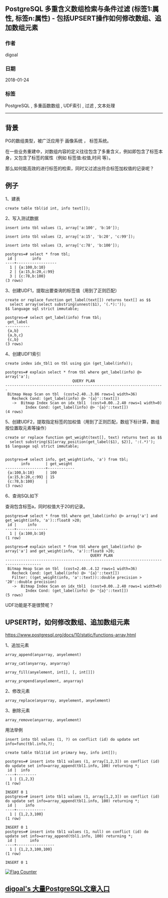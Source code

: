 ## PostgreSQL 多重含义数组检索与条件过滤 (标签1:属性, 标签n:属性) - 包括UPSERT操作如何修改数组、追加数组元素  
                                         
### 作者                                         
digoal                                         
                                         
### 日期                                         
2018-01-24                                        
                                         
### 标签                                         
PostgreSQL , 多重函数数组 , UDF索引 , 过滤 , 文本处理    
               
----             
               
## 背景      
PG的数组类型，被广泛应用于 画像系统 ， 标签系统。  
  
在一些业务重建中，对数组内容的定义往往包含了多重含义，例如即包含了标签本身，又包含了标签的属性（例如 标签值:权值,时间 等）。  
  
那么如何能高效的进行标签的检索，同时又过滤出符合标签加权值的记录呢？  
  
## 例子  
1、建表  
  
```  
create table tbl(id int, info text[]);  
```  
  
2、写入测试数据  
  
```  
insert into tbl values (1, array['a:100', 'b:10']);  
  
insert into tbl values (2, array['a:15', 'b:20', 'c:99']);  
  
insert into tbl values (3, array['c:78', 'b:100']);  
  
postgres=# select * from tbl;  
 id |       info         
----+------------------  
  1 | {a:100,b:10}  
  2 | {a:15,b:20,c:99}  
  3 | {c:78,b:100}  
(3 rows)  
```  
  
3、创建UDF1，提取出要查询的标签值（用到了正则匹配）  
  
```  
create or replace function get_label(text[]) returns text[] as $$  
  select array(select substring(unnest($1), '(.*):'));  
$$ language sql strict immutable;  
  
postgres=# select get_label(info) from tbl;  
 get_label   
-----------  
 {a,b}  
 {a,b,c}  
 {c,b}  
(3 rows)  
```  
  
4、创建UDF1索引  
  
```  
create index idx_tbl1 on tbl using gin (get_label(info));  
  
postgres=# explain select * from tbl where get_label(info) @> array['a'];  
                              QUERY PLAN                                 
-----------------------------------------------------------------------  
 Bitmap Heap Scan on tbl  (cost=2.40..3.86 rows=1 width=36)  
   Recheck Cond: (get_label(info) @> '{a}'::text[])  
   ->  Bitmap Index Scan on idx_tbl1  (cost=0.00..2.40 rows=1 width=0)  
         Index Cond: (get_label(info) @> '{a}'::text[])  
(4 rows)  
```  
  
5、创建UDF2，提取指定标签的加权值（用到了正则匹配，数组下标计算，数组按位置取元素等操作）  
  
```  
create or replace function get_weight(text[], text) returns text as $$  
  select substring($1[array_position(get_label($1), $2)], ':(.*)');  
$$ language sql strict immutable;  
  
  
postgres=# select info, get_weight(info, 'a') from tbl;  
       info       | get_weight   
------------------+------------  
 {a:100,b:10}     | 100  
 {a:15,b:20,c:99} | 15  
 {c:78,b:100}     |   
(3 rows)  
```  
  
6、查询SQL如下  
  
查询包含标签a，同时权值大于20的记录。    
  
```  
postgres=# select * from tbl where get_label(info) @> array['a'] and get_weight(info, 'a')::float8 >20;  
 id |     info       
----+--------------  
  1 | {a:100,b:10}  
(1 row)  
  
postgres=# explain select * from tbl where get_label(info) @> array['a'] and get_weight(info, 'a')::float8 >20;  
                                      QUERY PLAN                                        
--------------------------------------------------------------------------------------  
 Bitmap Heap Scan on tbl  (cost=2.40..4.12 rows=1 width=36)  
   Recheck Cond: (get_label(info) @> '{a}'::text[])  
   Filter: ((get_weight(info, 'a'::text))::double precision > '20'::double precision)  
   ->  Bitmap Index Scan on idx_tbl1  (cost=0.00..2.40 rows=1 width=0)  
         Index Cond: (get_label(info) @> '{a}'::text[])  
(5 rows)  
```  
  
UDF功能是不是很赞呢？  
  
## UPSERT时，如何修改数组、追加数组元素  
  
https://www.postgresql.org/docs/10/static/functions-array.html  
  
1、追加元素  
  
```  
array_append(anyarray, anyelement)  
  
array_cat(anyarray, anyarray)  
  
array_fill(anyelement, int[], [, int[]])  
  
array_prepend(anyelement, anyarray)  
```  
  
2、修改元素  
  
```  
array_replace(anyarray, anyelement, anyelement)  
```  
  
3、删除元素  
  
```  
array_remove(anyarray, anyelement)  
```  
  
用法举例  
  
```  
insert into tbl values (1, ?) on conflict (id) do update set info=func(tbl.info,?);    
```  
  
```  
create table tbl1(id int primary key, info int[]);  
  
postgres=# insert into tbl1 values (1, array[1,2,3]) on conflict (id) do update set info=array_append(tbl1.info, 100) returning *;   
 id |  info     
----+---------  
  1 | {1,2,3}  
(1 row)  
  
INSERT 0 1  
postgres=# insert into tbl1 values (1, array[1,2,3]) on conflict (id) do update set info=array_append(tbl1.info, 100) returning *;   
 id |    info       
----+-------------  
  1 | {1,2,3,100}  
(1 row)  
  
INSERT 0 1  
postgres=# insert into tbl1 values (1, null) on conflict (id) do update set info=array_append(tbl1.info, 100) returning *;   
 id |      info         
----+-----------------  
  1 | {1,2,3,100,100}  
(1 row)  
  
INSERT 0 1  
```  
    
  
<a rel="nofollow" href="http://info.flagcounter.com/h9V1"  ><img src="http://s03.flagcounter.com/count/h9V1/bg_FFFFFF/txt_000000/border_CCCCCC/columns_2/maxflags_12/viewers_0/labels_0/pageviews_0/flags_0/"  alt="Flag Counter"  border="0"  ></a>  
  
  
  
  
  
  
## [digoal's 大量PostgreSQL文章入口](https://github.com/digoal/blog/blob/master/README.md "22709685feb7cab07d30f30387f0a9ae")
  
